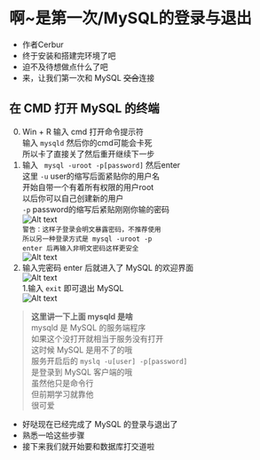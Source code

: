 # 啊~是第一次/MySQL的登录与退出
- 作者Cerbur
- 终于安装和搭建完环境了吧
- 迫不及待想做点什么了吧
- 来，让我们第一次和 MySQL ~~交合~~连接  
## 在 CMD 打开 MySQL 的终端
0. Win + R 输入 cmd 打开命令提示符  
输入 ```mysqld``` 然后你的cmd可能会卡死  
所以卡了直接关了然后重开继续下一步  
1. 输入 ``` mysql -uroot -p[password]``` 然后enter  
这里 ```-u``` user的缩写后面紧贴你的用户名  
开始自带一个有着所有权限的用户root  
以后你可以自己创建新的用户  
```-p``` password的缩写后紧贴刚刚你输的密码  
![Alt text](https://github.com/CerteKim/BNG/blob/master/mysql/img/mysqlloginwithpwd.png)   
```警告：这样子登录会明文暴露密码，不推荐使用```  
```所以另一种登录方式是 mysql -uroot -p```  
```enter 后再输入非明文密码这样更安全```  
![Alt text](https://github.com/CerteKim/BNG/blob/master/mysql/img/mysqlloginnopwd.png)    
1. 输入完密码 enter 后就进入了 MySQL 的欢迎界面  
![Alt text](https://github.com/CerteKim/BNG/blob/master/mysql/img/mysqlhomepage.png)    
1.输入 ```exit``` 即可退出 MySQL    
![Alt text](https://github.com/CerteKim/BNG/blob/master/mysql/img/mysqlbye.png)    
>**这里讲一下上面 mysqld 是啥**   
 mysqld 是 MySQL 的服务端程序  
 如果这个没打开就相当于服务没有打开  
 这时候 MySQL 是用不了的哦  
 服务开启后的 ```myslq -u[user] -p[password]```  
 是登录到 MySQL 客户端的哦  
 虽然他只是命令行  
 但前期学习就靠他  
 很可爱  
>
- 好哒现在已经完成了 MySQL 的登录与退出了  
- 熟悉一哈这些步骤  
- 接下来我们就开始要和数据库打交道啦  
